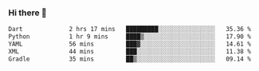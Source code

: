 ### Hi there 👋

<!--START_SECTION:waka-->

```txt
Dart             2 hrs 17 mins   █████████░░░░░░░░░░░░░░░░   35.36 %
Python           1 hr 9 mins     ████▒░░░░░░░░░░░░░░░░░░░░   17.90 %
YAML             56 mins         ███▓░░░░░░░░░░░░░░░░░░░░░   14.61 %
XML              44 mins         ███░░░░░░░░░░░░░░░░░░░░░░   11.38 %
Gradle           35 mins         ██▒░░░░░░░░░░░░░░░░░░░░░░   09.14 %
```

<!--END_SECTION:waka-->


<!--
**AnkelMauCastillo/AnkelMauCastillo** is a ✨ _special_ ✨ repository because its `README.md` (this file) appears on your GitHub profile.

Here are some ideas to get you started:

- 🔭 I’m currently working on ...
- 🌱 I’m currently learning ...
- 👯 I’m looking to collaborate on ...
- 🤔 I’m looking for help with ...
- 💬 Ask me about ...
- 📫 How to reach me: ...
- 😄 Pronouns: ...
- ⚡ Fun fact: ...
-->

